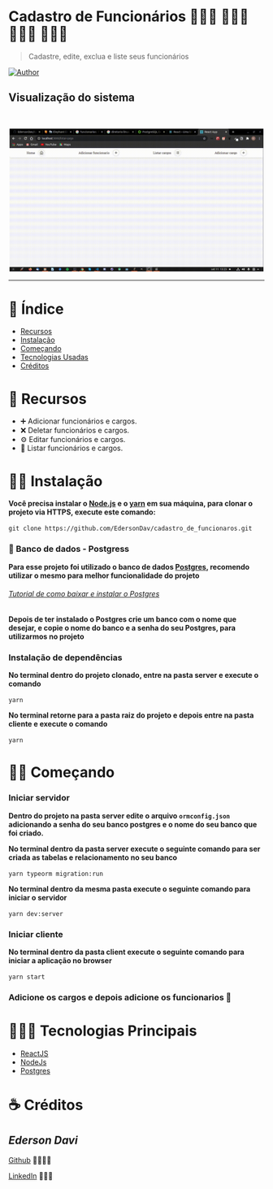 # Cadastro de Funcionários 👨🏽‍💼 🧑🏻‍🏫 👩🏻‍⚖️ 👩🏿‍⚖️

>Cadastre, edite, exclua e liste seus funcionários

[![Author](https://img.shields.io/badge/author-EdersonDav-000000?style=flat-square)](https://github.com/EdersonDav)

## Visualização do sistema
</br>
<p align="center"><img src=".github/gif.gif?raw=true" width="500"/></p>

---

# 📌 Índice

- [Recursos](#-recursos)
- [Instalação](#-instalação)
- [Começando](#-começando)
- [Tecnologias Usadas](#-tecnologias-usadas)
- [Créditos](#-créditos)

# 🚀 Recursos

- ➕ Adicionar funcionários e cargos.
- ❌ Deletar funcionários e cargos.
- ⚙️ Editar funcionários e cargos.
- 📄 Listar funcionários e cargos.

# 👷🏿 Instalação

**Você precisa instalar o [Node.js](https://nodejs.org/en/download/) e o [yarn](https://yarnpkg.com/) em sua máquina, para clonar o projeto via HTTPS, execute este comando:**

`git clone https://github.com/EdersonDav/cadastro_de_funcionaros.git`

### 🐘 Banco de dados - Postgress

**Para esse projeto foi utilizado o banco de dados [Postgres](https://www.postgresql.org/), recomendo utilizar o mesmo para melhor funcionalidade do projeto**

###### [Tutorial de como baixar e instalar o Postgres](https://www.devmedia.com.br/instalando-postgresql/23364)

**Depois de ter instalado o Postgres crie um banco com o nome que desejar, e copie o nome do banco e a senha do seu Postgres, para utilizarmos no projeto**

### Instalação de dependências

**No terminal dentro do projeto clonado, entre na pasta server e execute o comando**

`yarn`

**No terminal retorne para a pasta raiz do projeto e depois entre na pasta cliente e execute o comando**

`yarn`

# 🏃🏿 Começando

### Iniciar servidor

**Dentro do projeto na pasta server edite o arquivo `ormconfig.json` adicionando a senha do seu banco postgres e o nome do seu banco que foi criado.**

**No terminal dentro da pasta server execute o seguinte comando para ser criada as tabelas e relacionamento no seu banco**

`yarn typeorm migration:run`

**No terminal dentro da mesma pasta execute o seguinte comando para iniciar o servidor**

`yarn dev:server`

### Iniciar cliente

**No terminal dentro da pasta client execute o seguinte comando para iniciar a aplicação no browser**

`yarn start`

### Adicione os cargos e depois adicione os funcionarios 🎉

# 👨🏿‍💻 Tecnologias Principais
* [ReactJS](https://pt-br.reactjs.org/)
* [NodeJs](https://nodejs.org/en/)
* [Postgres](https://www.postgresql.org/)

# ☕ Créditos

## <i>Ederson Davi</i>

[Github](https://github.com/EdersonDav) 👨🏿‍🎓🚀

[LinkedIn](https://www.linkedin.com/in/silvaedersonqueiroz) 👨🏿‍👔